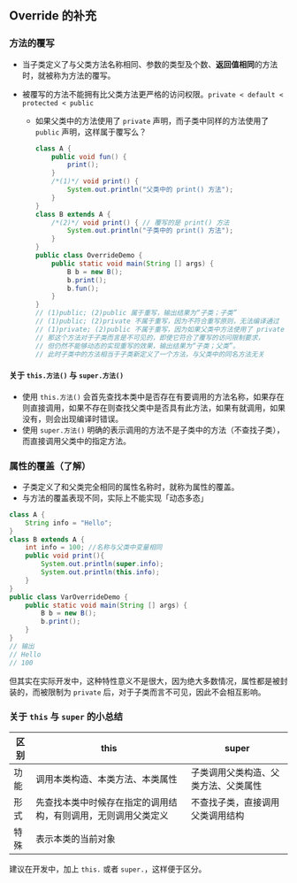 ## Override 的补充

### 方法的覆写

* 当子类定义了与父类方法名称相同、参数的类型及个数、**返回值相同**的方法时，就被称为方法的覆写。

* 被覆写的方法不能拥有比父类方法更严格的访问权限。`private < default < protected < public`
  * 如果父类中的方法使用了 `private` 声明，而子类中同样的方法使用了 `public` 声明，这样属于覆写么？

    ```java
    class A {
        public void fun() {
            print();
        }
        /*(1)*/ void print() {
            System.out.println("父类中的 print() 方法");
        }
    }
    class B extends A {
        /*(2)*/ void print() { // 覆写的是 print() 方法
            System.out.println("子类中的 print() 方法");
        }
    }
    public class OverrideDemo {
        public static void main(String [] args) {
            B b = new B();
            b.print();
            b.fun();
        }
    }
    // (1)public; (2)public 属于重写，输出结果为“子类；子类”
    // (1)public; (2)private 不属于重写，因为不符合重写原则，无法编译通过
    // (1)private; (2)public 不属于重写，因为如果父类中方法使用了 private 声明，
    // 那这个方法对于子类而言是不可见的，即使它符合了覆写的访问限制要求，
    // 但仍然不能够动态的实现重写的效果，输出结果为“子类；父类”。
    // 此时子类中的方法相当于子类新定义了一个方法，与父类中的同名方法无关
    ```

#### 关于 `this.方法()` 与 `super.方法()`

* 使用 `this.方法()` 会首先查找本类中是否存在有要调用的方法名称，如果存在则直接调用，如果不存在则查找父类中是否具有此方法，如果有就调用，如果没有，则会出现编译时错误。
* 使用 `super.方法()` 明确的表示调用的方法不是子类中的方法（不查找子类），而直接调用父类中的指定方法。

### 属性的覆盖（了解）

* 子类定义了和父类完全相同的属性名称时，就称为属性的覆盖。
* 与方法的覆盖表现不同，实际上不能实现「动态多态」

```java
class A {
    String info = "Hello";
}
class B extends A {
    int info = 100; //名称与父类中变量相同
    public void print(){
        System.out.println(super.info);
        System.out.println(this.info);
    }
}
public class VarOverrideDemo {
    public static void main(String [] args) {
        B b = new B();
        b.print();
    }
}
// 输出
// Hello
// 100
```

但其实在实际开发中，这种特性意义不是很大，因为绝大多数情况，属性都是被封装的，而被限制为 `private` 后，对于子类而言不可见，因此不会相互影响。

### 关于 `this` 与 `super` 的小总结

|区别|this|super|
|---|----|------|
|功能|调用本类构造、本类方法、本类属性|子类调用父类构造、父类方法、父类属性|
|形式|先查找本类中时候存在指定的调用结构，有则调用，无则调用父类定义|不查找子类，直接调用父类调用结构|
|特殊|表示本类的当前对象||

建议在开发中，加上 `this.` 或者 `super.`，这样便于区分。